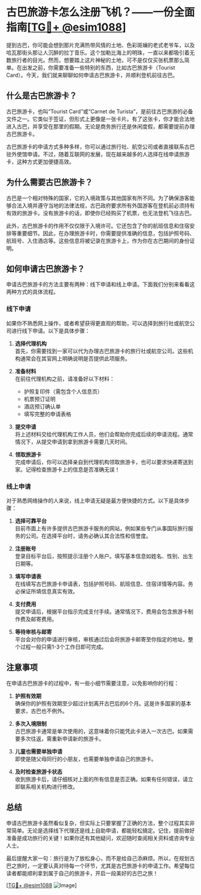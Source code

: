 # 古巴旅游卡怎么注册飞机？——一份全面指南[[TG💪+ @esim1088](https://t.me/s/esim1088)]

提到古巴，你可能会想到那片充满热带风情的土地、色彩斑斓的老式老爷车，以及哈瓦那街头那让人沉醉的拉丁音乐。这个加勒比海上的明珠，一直以来都吸引着无数旅行者的目光。然而，想要踏上这片神秘的土地，可不是仅仅买张机票那么简单。在出发之前，你需要准备一些特别的东西，比如古巴旅游卡（Tourist Card）。今天，我们就来聊聊如何申请古巴旅游卡，并顺利登机前往古巴。

## 什么是古巴旅游卡？

古巴旅游卡，也叫“Tourist Card”或“Carnet de Turista”，是前往古巴旅游的必备文件之一。它类似于签证，但形式上更像是一张卡片。有了这张卡，你才能合法地进入古巴，并享受在那里的假期。无论是商务旅行还是休闲度假，都需要提前办理古巴旅游卡。

古巴旅游卡的申请方式多种多样，你可以通过旅行社、航空公司或者直接联系古巴驻外使馆申请。不过，随着互联网的发展，现在越来越多的人选择在线申请旅游卡，这种方式更加便捷高效。

## 为什么需要古巴旅游卡？

古巴是一个相对特殊的国家，它的入境政策与其他国家有所不同。为了确保游客能够合法入境并遵守当地的法律法规，古巴政府要求所有外国游客在登机前必须持有有效的旅游卡。没有旅游卡的话，即使你已经购买了机票，也无法登机飞往古巴。

此外，古巴旅游卡的作用不仅仅限于入境许可。它还包含了你的航班信息和住宿安排等重要细节。因此，在办理旅游卡时，你需要提供准确的信息，包括护照号码、航班号、入住酒店等。这些信息将被记录在旅游卡上，作为你在古巴期间的身份证明。

## 如何申请古巴旅游卡？

申请古巴旅游卡的方法主要有两种：线下申请和线上申请。下面我们分别来看看这两种方式的具体流程。

### 线下申请

如果你不熟悉网上操作，或者希望获得更直观的帮助，可以选择到旅行社或航空公司进行线下申请。以下是具体步骤：

1. **选择代理机构**  
   首先，你需要找到一家可以代为办理古巴旅游卡的旅行社或航空公司。这些机构通常会在其官网上明确说明是否提供此项服务。

2. **准备材料**  
   在前往代理机构之前，请准备好以下材料：
   - 护照复印件（需包含个人信息页）
   - 机票预订证明
   - 酒店预订确认单
   - 填写完整的申请表格

3. **提交申请**  
   将上述材料交给代理机构工作人员，他们会帮助你完成后续的申请流程。通常情况下，从提交申请到拿到旅游卡需要几天时间。

4. **领取旅游卡**  
   完成申请后，你可以选择亲自到代理机构领取旅游卡，也可以要求快递寄送到家。记得检查旅游卡上的信息是否准确无误！

### 线上申请

对于熟悉网络操作的人来说，线上申请无疑是最方便快捷的方式。以下是具体步骤：

1. **选择可靠平台**  
   目前市面上有许多提供古巴旅游卡服务的网站，例如某些专门从事国际旅行服务的公司。在选择平台时，请务必确认其合法性和信誉度。

2. **注册账号**  
   登录目标平台后，按照提示注册个人账户。填写基本信息如姓名、性别、出生日期等。

3. **填写申请表**  
   在线填写古巴旅游卡申请表，包括护照号码、航班信息、住宿详情等内容。务必保证所填信息真实有效。

4. **支付费用**  
   提交申请后，根据平台指示完成支付手续。通常情况下，费用会包含旅游卡制作费及邮寄费用。

5. **等待审核与邮寄**  
   平台会对你的申请进行审核，审核通过后会将旅游卡邮寄至你指定的地址。整个过程一般只需1-3个工作日即可完成。

## 注意事项

在申请古巴旅游卡的过程中，有一些小细节需要注意，以免影响你的行程：

1. **护照有效期**  
   确保你的护照有效期至少超过计划离开古巴后的6个月。这是许多国家的基本要求，古巴也不例外。

2. **多次入境限制**  
   古巴旅游卡通常是单次使用的，这意味着你只能凭此卡进入一次古巴。如果需要多次往返，需重新申请新的旅游卡。

3. **儿童也需要单独申请**  
   即使是随父母同行的小朋友，也需要单独申请自己的旅游卡。

4. **及时检查旅游卡状态**  
   收到旅游卡后，请仔细核对上面的所有信息是否正确。如果有任何错误，请立即联系相关机构进行修改。

## 总结

申请古巴旅游卡虽然看似复杂，但实际上只要掌握了正确的方法，整个过程其实非常简单。无论是选择线下代理还是线上自助申请，都能轻松搞定。记住，提前做好准备是成功旅行的关键！如果你还有其他疑问，欢迎随时查阅相关资料或咨询专业人士。

最后提醒大家一句：旅行是为了放松身心，而不是给自己添麻烦。所以，在规划古巴之旅时，一定要认真对待每一个环节，尤其是古巴旅游卡的申请工作。希望每位读者都能顺利拿到属于自己的旅游卡，开启一段美好的古巴之旅！

[[TG💪+ @esim1088](https://t.me/s/esim1088) ![Image](https://i.postimg.cc/4NQfJmqS/Snipaste-2025-05-13-00-14-12.png)]